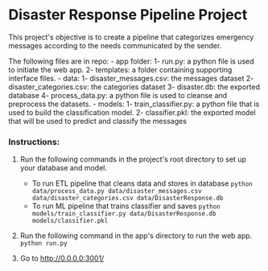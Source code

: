 # Disaster Response Pipeline Project

This project's objective is to create a pipeline that categorizes emergency messages according to the needs communicated by the sender.

The following files are in repo:
    - app folder:
        1- run.py: a python file is used to initiate the web app.
        2- templates: a folder containing supporting interface files.
    - data:
        1- disaster_messages.csv: the messages dataset
        2- disaster_categories.csv: the categories dataset
        3- disaster.db: the exported database
        4- process_data.py: a python file is used to cleanse and preprocess the datasets.
    - models:
        1- train_classifier.py: a python file that is used to build the classification model.
        2- classifier.pkl: the exported model that will be used to predict and classify the messages

### Instructions:
1. Run the following commands in the project's root directory to set up your database and model.

    - To run ETL pipeline that cleans data and stores in database
        `python data/process_data.py data/disaster_messages.csv data/disaster_categories.csv data/DisasterResponse.db`
    - To run ML pipeline that trains classifier and saves
        `python models/train_classifier.py data/DisasterResponse.db models/classifier.pkl`

2. Run the following command in the app's directory to run the web app.
    `python run.py`

3. Go to http://0.0.0.0:3001/
